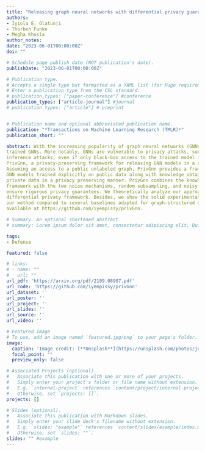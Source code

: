 ```yaml
---
title: "Releasing graph neural networks with differential privacy guarantees"
authors:
- Iyiola E. Olatunji
- Thorben Funke
- Megha Khosla
author_notes:
date: "2023-06-01T00:00:00Z"
doi: ""

# Schedule page publish date (NOT publication's date).
publishDate: "2023-06-01T00:00:00Z"

# Publication type.
# Accepts a single type but formatted as a YAML list (for Hugo requirements).
# Enter a publication type from the CSL standard.
# publication_types: ["paper-conference"] #conference
publication_types: ["article-journal"] #journal
# publication_types: ["article"] # preprint


# Publication name and optional abbreviated publication name.
publication: "*Transactions on Machine Learning Research (TMLR)*"
publication_short: ""

abstract: With the increasing popularity of graph neural networks (GNNs) in several sensitive applications like healthcare and medicine, concerns have been raised over the privacy aspects of
trained GNNs. More notably, GNNs are vulnerable to privacy attacks, such as membership
inference attacks, even if only black-box access to the trained model is granted. We propose
PrivGnn, a privacy-preserving framework for releasing GNN models in a centralized setting.
Assuming an access to a public unlabeled graph, PrivGnn provides a framework to release
GNN models trained explicitly on public data along with knowledge obtained from the
private data in a privacy preserving manner. PrivGnn combines the knowledge-distillation
framework with the two noise mechanisms, random subsampling, and noisy labeling, to
ensure rigorous privacy guarantees. We theoretically analyze our approach in the Rènyi
differential privacy framework. Besides, we show the solid experimental performance of
our method compared to several baselines adapted for graph-structured data. Our code is
available at https://github.com/iyempissy/privGnn.

# Summary. An optional shortened abstract.
# summary: Lorem ipsum dolor sit amet, consectetur adipiscing elit. Duis posuere tellus ac convallis placerat. Proin tincidunt magna sed ex sollicitudin condimentum.

tags:
- Defense

featured: false

# links:
# - name: ""
#   url: ""
url_pdf: 'https://arxiv.org/pdf/2109.08907.pdf'
url_code: 'https://github.com/iyempissy/privGnn'
url_dataset: ''
url_poster: ''
url_project: ''
url_slides: ''
url_source: ''
url_video: ''

# Featured image
# To use, add an image named `featured.jpg/png` to your page's folder. 
image:
  caption: 'Image credit: [**Unsplash**](https://unsplash.com/photos/jdD8gXaTZsc)'
  focal_point: ""
  preview_only: false

# Associated Projects (optional).
#   Associate this publication with one or more of your projects.
#   Simply enter your project's folder or file name without extension.
#   E.g. `internal-project` references `content/project/internal-project/index.md`.
#   Otherwise, set `projects: []`.
projects: []

# Slides (optional).
#   Associate this publication with Markdown slides.
#   Simply enter your slide deck's filename without extension.
#   E.g. `slides: "example"` references `content/slides/example/index.md`.
#   Otherwise, set `slides: ""`.
slides: "" #example
---
```


<!-- {{% callout note %}}
Click the *Cite* button above to demo the feature to enable visitors to import publication metadata into their reference management software.
{{% /callout %}}

{{% callout note %}}
Create your slides in Markdown - click the *Slides* button to check out the example.
{{% /callout %}}

Add the publication's **full text** or **supplementary notes** here. You can use rich formatting such as including [code, math, and images](https://wowchemy.com/docs/content/writing-markdown-latex/). -->
